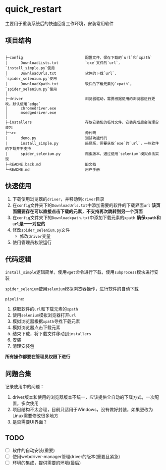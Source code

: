 # quick_restart

主要用于重装系统后的快速回复工作环境，安装常用软件

## 项目结构
```

├─config                            配置文件，保存下载的`url`和`xpath`
│      DownloadLists.txt            `exe`文件的`url`，`install_simple.py`使用
│      DownloadUrls.txt             软件的下载`url`，`spider_selenium.py`使用
│      DownloadXpath.txt            软件的下载元素的`xpath`，`spider_selenium.py`使用
│      
├─driver                            浏览器驱动，需要根据使用的浏览器进行更改，默认使用`edge`
│      chromedriver.exe
│      msedgedriver.exe
│
├─installers                        存放安装包的临时文件，安装完成后会清理安装包
├─src                               源代码
|      demo.py                      测试功能代码
|      install_simple.py            简易版，需要获取`exe`的`url`，一些软件的下载并不支持
|      spider_selenium.py           爬虫版本，通过使用`selenium`模拟点击实现
├─README.back.md                    旧文档
└─README.md                         用户手册
```

## 快速使用

1. 下载使用浏览器的`driver`，并移动到`driver`目录
2. 在`config`文件夹下的`DownloadUrls.txt`中添加需要的软件的下载界面`url` **该页面需要存在可以直接点击下载的元素，不支持再次跳转到另一个页面**
3. 在`config`文件夹下的`Downloadxpath.txt`中添加下载元素的`xpath`   **确保`xpath`和`url`是一一对应的**
4. 修改`spider_selenium.py`文件
   + 修改`driver`变量
5. 使用管理员权限运行

## 代码逻辑

`install_simple`逻辑简单，使用`wget`命令进行下载，使用`subprocess`模块进行安装

`spider_selenium`使用`selenium`模拟浏览器操作，进行软件的自动下载

`pipeline`:

1. 获取软件的`url`和下载元素的`xpath`
2. 使用`selenium`模拟浏览器打开`url`
3. 模拟浏览器根据`xpath`寻找下载元素
4. 模拟浏览器点击下载元素
5. 结束下载，将下载文件移动到`installers`
6. 安装
7. 清理安装包

**所有操作都要在管理员权限下进行**

## 问题合集

记录使用中的问题：
1. driver版本和使用的浏览器版本不统一，应该提供全自动的下载方式，一次配置，多次使用
2. 项目结构不太合理，目前只适用于Windows，没有做好封装，如果更改为Linux需要修改很多地方
3. 是否需要UI界面？


## TODO

- [ ]    软件的自动安装(重要)
- [ ]    使用webdriver-manager管理driver的版本(重要且紧急)
- [ ]    环境的集成，提供需要的环境(最后)
